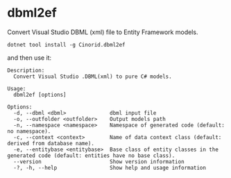 # dbml2ef
Convert Visual Studio DBML (xml) file to Entity Framework models.

``` dotnet tool install -g Cinorid.dbml2ef ```

and then use it:

```
Description:
  Convert Visual Studio .DBML(xml) to pure C# models.

Usage:
  dbml2ef [options]

Options:
  -d, --dbml <dbml>              dbml input file
  -o, --outfolder <outfolder>    Output models path
  -n, --namespace <namespace>    Namespace of generated code (default: no namespace).
  -c, --context <context>        Name of data context class (default: derived from database name).
  -e, --entitybase <entitybase>  Base class of entity classes in the generated code (default: entities have no base class).
  --version                      Show version information
  -?, -h, --help                 Show help and usage information
```
